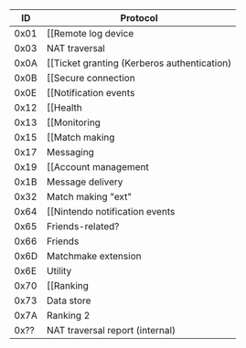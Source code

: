 | ID | Protocol |
| --- | --- |
| 0x01 | [[Remote log device | Remote Log Device Protocol]] |
| 0x03 | NAT traversal |
| 0x0A | [[Ticket granting (Kerberos authentication) | Authentication Protocol]] |
| 0x0B | [[Secure connection | Secure Protocol]] |
| 0x0E | [[Notification events | Notification Event Protocol]] |
| 0x12 | [[Health | Health Protocol]] |
| 0x13 | [[Monitoring | Monitoring Protocol]] |
| 0x15 | [[Match making | Match Making Protocol]] |
| 0x17 | Messaging |
| 0x19 | [[Account management | Account Management Protocol]] |
| 0x1B | Message delivery |
| 0x32 | Match making "ext" |
| 0x64 | [[Nintendo notification events | Nintendo Notification Event Protocol]] |
| 0x65 | Friends-related? |
| 0x66 | Friends |
| 0x6D | Matchmake extension |
| 0x6E | Utility |
| 0x70 | [[Ranking | Ranking Protocol]] |
| 0x73 | Data store |
| 0x7A | Ranking 2 |
| 0x?? | NAT traversal report (internal) |